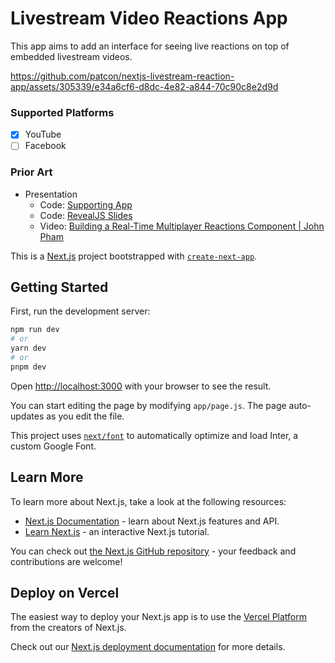 # Livestream Video Reactions App

This app aims to add an interface for seeing live reactions on top of embedded livestream videos.

https://github.com/patcon/nextjs-livestream-reaction-app/assets/305339/e34a6cf6-d8dc-4e82-a844-70c90c8e2d9d

### Supported Platforms
- [x] YouTube
- [ ] Facebook

### Prior Art
- Presentation
  - Code: [Supporting App](https://github.com/JohnPhamous/live-reactions)
  - Code: [RevealJS Slides](https://github.com/JohnPhamous/seattlejs-conf-reactions-slides)
  - Video: [Building a Real-Time Multiplayer Reactions Component | John Pham](https://www.youtube.com/watch?v=e6eQLNcLF8g)

This is a [Next.js](https://nextjs.org/) project bootstrapped with [`create-next-app`](https://github.com/vercel/next.js/tree/canary/packages/create-next-app).

## Getting Started

First, run the development server:

```bash
npm run dev
# or
yarn dev
# or
pnpm dev
```

Open [http://localhost:3000](http://localhost:3000) with your browser to see the result.

You can start editing the page by modifying `app/page.js`. The page auto-updates as you edit the file.

This project uses [`next/font`](https://nextjs.org/docs/basic-features/font-optimization) to automatically optimize and load Inter, a custom Google Font.

## Learn More

To learn more about Next.js, take a look at the following resources:

- [Next.js Documentation](https://nextjs.org/docs) - learn about Next.js features and API.
- [Learn Next.js](https://nextjs.org/learn) - an interactive Next.js tutorial.

You can check out [the Next.js GitHub repository](https://github.com/vercel/next.js/) - your feedback and contributions are welcome!

## Deploy on Vercel

The easiest way to deploy your Next.js app is to use the [Vercel Platform](https://vercel.com/new?utm_medium=default-template&filter=next.js&utm_source=create-next-app&utm_campaign=create-next-app-readme) from the creators of Next.js.

Check out our [Next.js deployment documentation](https://nextjs.org/docs/deployment) for more details.
